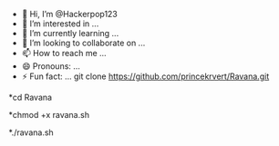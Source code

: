 - 👋 Hi, I’m @Hackerpop123
- 👀 I’m interested in ...
- 🌱 I’m currently learning ...
- 💞️ I’m looking to collaborate on ...
- 📫 How to reach me ...
- 😄 Pronouns: ...
- ⚡ Fun fact: ...
git clone https://github.com/princekrvert/Ravana.git

*cd Ravana

*chmod +x ravana.sh

*./ravana.sh
<!---
Hackerpop123/Hackerpop123 is a ✨ special ✨ repository because its `README.md` (this file) appears on your GitHub profile.
You can click the Preview link to take a look at your changes.
--->
